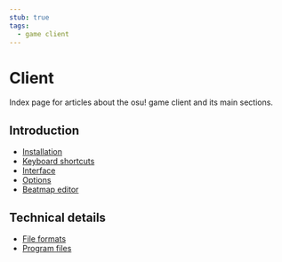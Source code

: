```yaml
---
stub: true
tags:
  - game client
---
```


# Client

<!-- TODO: this could make for a good introductory page -->

Index page for articles about the osu! game client and its main sections.

## Introduction

- [Installation](Installation)
- [Keyboard shortcuts](Keyboard_shortcuts)
- [Interface](Interface)
- [Options](Options)
- [Beatmap editor](Beatmap_editor)

## Technical details

- [File formats](File_formats)
- [Program files](Program_files)
